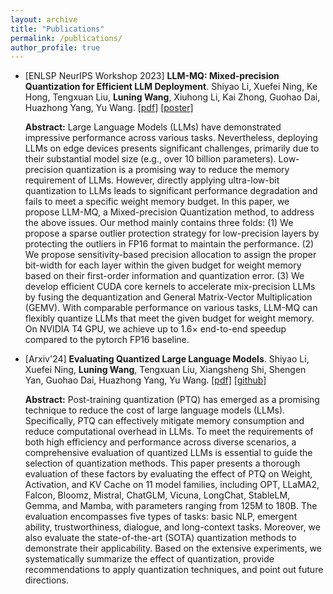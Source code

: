 ```yaml
---
layout: archive
title: "Publications"
permalink: /publications/
author_profile: true
---
```

+ [ENLSP NeurIPS Workshop 2023] **LLM-MQ: Mixed-precision Quantization for Efficient LLM Deployment**. Shiyao Li, Xuefei Ning, Ke Hong, Tengxuan Liu, **Luning Wang**, Xiuhong Li, Kai Zhong, Guohao Dai, Huazhong Yang, Yu Wang. [<a href='https://docs.google.com/viewer?url=https://raw.githubusercontent.com/wln20/wln20.github.io/master/files/LLM_MQ.pdf'>pdf</a>] [<a href='https://raw.githubusercontent.com/wln20/wln20.github.io/master/files/LLM-MQ-poster.png'>poster</a>]

  **Abstract:** Large Language Models (LLMs) have demonstrated impressive performance across various tasks. Nevertheless, deploying LLMs on edge devices presents significant challenges, primarily due to their substantial model size (e.g., over 10 billion parameters). Low-precision quantization is a promising way to reduce the memory requirement of LLMs. However, directly applying ultra-low-bit quantization to LLMs leads to significant performance degradation and fails to meet a specific weight memory budget. In this paper, we propose LLM-MQ, a Mixed-precision Quantization method, to address the above issues. Our method mainly contains three folds: (1) We propose a sparse outlier protection strategy for low-precision layers by protecting the outliers in FP16 format to maintain the performance. (2) We propose sensitivity-based precision allocation to assign the proper bit-width for each layer within the given budget for weight memory based on their first-order information and quantization error. (3) We develop efficient CUDA core kernels to accelerate mix-precision LLMs by fusing the dequantization and General Matrix-Vector Multiplication (GEMV). With comparable performance on various tasks, LLM-MQ can flexibly quantize LLMs that meet the given budget for weight memory. On NVIDIA T4 GPU, we achieve up to 1.6× end-to-end speedup compared to the pytorch FP16 baseline.
  
+ [Arxiv'24] **Evaluating Quantized Large Language Models**. Shiyao Li, Xuefei Ning, **Luning Wang**, Tengxuan Liu, Xiangsheng Shi, Shengen Yan, Guohao Dai, Huazhong Yang, Yu Wang. <a href='https://arxiv.org/abs/2402.18158'>[pdf]</a> <a href='https://github.com/thu-nics/qllm-eval/tree/main'>[github]</a>

  **Abstract:** Post-training quantization (PTQ) has emerged as a promising technique to reduce the cost of large language models (LLMs). Specifically, PTQ can effectively mitigate memory consumption and reduce computational overhead in LLMs. To meet the requirements of both high efficiency and performance across diverse scenarios, a comprehensive evaluation of quantized LLMs is essential to guide the selection of quantization methods. This paper presents a thorough evaluation of these factors by evaluating the effect of PTQ on Weight, Activation, and KV Cache on 11 model families, including OPT, LLaMA2, Falcon, Bloomz, Mistral, ChatGLM, Vicuna, LongChat, StableLM, Gemma, and Mamba, with parameters ranging from 125M to 180B. The evaluation encompasses five types of tasks: basic NLP, emergent ability, trustworthiness, dialogue, and long-context tasks. Moreover, we also evaluate the state-of-the-art (SOTA) quantization methods to demonstrate their applicability. Based on the extensive experiments, we systematically summarize the effect of quantization, provide recommendations to apply quantization techniques, and point out future directions.
  


<!--
It's always a good way to read some surveys before diving into a new field.
> The date at the end of each item shows the last time it has been updated, while "updating" means it's still being updated actively.

+ General LLMs
  + General Survey: [https://github.com/RUCAIBox/LLMSurvey](https://github.com/RUCAIBox/LLMSurvey) (2023.11)   
  + General Survey: [https://arxiv.org/abs/2402.06196](https://github.com/RUCAIBox/LLMSurvey) (2024.02)
 
+ Efficient LLMs
  + LLM Acceleration: [https://github.com/galeselee/Awesome_LLM_Accelerate-PaperList](https://github.com/RUCAIBox/LLMSurvey) (updating)
  + LLM Compression: [https://arxiv.org/abs/2308.07633](https://github.com/RUCAIBox/LLMSurvey) (2023.9)

+ Diffusion
  + Diffusion Models: [https://github.com/YangLing0818/Diffusion-Models-Papers-Survey-Taxonomy](https://github.com/RUCAIBox/LLMSurvey) (updating)

+ Multimodal
  + General Survey: [https://github.com/BradyFU/Awesome-Multimodal-Large-Language-Models](https://github.com/RUCAIBox/LLMSurvey) (updating)   
  + Text-to-Image: [https://github.com/Yutong-Zhou-cv/Awesome-Text-to-Image](https://github.com/RUCAIBox/LLMSurvey) (updating)
  + Video Understanding: [https://github.com/yunlong10/Awesome-LLMs-for-Video-Understanding](https://github.com/RUCAIBox/LLMSurvey) (updating)
-->
